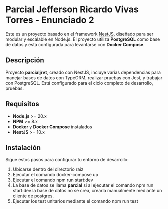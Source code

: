 # Parcial Jefferson Ricardo Vivas Torres - Enunciado 2

Este es un proyecto basado en el framework [NestJS](https://nestjs.com/), diseñado para ser modular y escalable en Node.js. El proyecto utiliza **PostgreSQL** como base de datos y está configurada para levantarse con **Docker Compose**.

## Descripción

Proyecto **parcialjrvt**, creado con NestJS, incluye varias dependencias para manejar bases de datos con TypeORM, realizar pruebas con Jest, y trabajar con PostgreSQL. Está configurado para el ciclo completo de desarrollo, pruebas.

## Requisitos

- **Node.js** >= 20.x
- **NPM** >= 8.x
- **Docker** y **Docker Compose** instalados
- **NestJS** >= 10.x

## Instalación

Sigue estos pasos para configurar tu entorno de desarrollo:

1. Ubicarse dentro del directorio raiz
2. Ejecutar el comando docker-compose up
3. Ejecutar el comando npm run start:dev
2. La base de datos se llama **parcial** si al ejecutar el comando npm run start:dev la base de datos no se crea, crearla manualmente mediante un cliente de postgres.
3. Ejecutar los test unitarios mediante el comando npm run test
